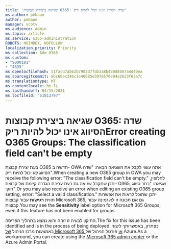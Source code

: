 ```yaml
---
title: 'שגיאה ביצירת קבוצות O365: שדה הסיווג אינו יכול להיות ריק'
ms.author: pebaum
author: pebaum
manager: scotv
ms.audience: Admin
ms.topic: article
ms.service: o365-administration
ROBOTS: NOINDEX, NOFOLLOW
localization_priority: Priority
ms.collection: Adm_O365
ms.custom:
- "9000181"
- "4835"
ms.openlocfilehash: 51facd7ab62b7902d7fdb3a8b480d8b07a4d40ea
ms.sourcegitcommit: 8bc60ec34bc1e40685e3976576e04a2623f63a7c
ms.translationtype: MT
ms.contentlocale: he-IL
ms.lasthandoff: 04/15/2021
ms.locfileid: "51813797"
---
```

# <a name="error-creating-o365-groups-the-classification-field-cant-be-empty"></a><span data-ttu-id="30c70-102">שגיאה ביצירת קבוצות O365: שדה הסיווג אינו יכול להיות ריק</span><span class="sxs-lookup"><span data-stu-id="30c70-102">Error creating O365 Groups: The classification field can't be empty</span></span>

<span data-ttu-id="30c70-103">בעת יצירת קבוצת O365 חדשה ב- OWA אתה עשוי לקבל את השגיאה הבאה: "שדה הסיווג לא יכול להיות ריק".</span><span class="sxs-lookup"><span data-stu-id="30c70-103">When creating a new O365 group in OWA you may receive the following error: "The classification field can't be empty."</span></span>  <span data-ttu-id="30c70-104">לחלופין, ייתכן שתקבל שגיאה גם בעת עריכת הגדרה קיימת של קבוצת O365, שגיאה: "בחר סיווג חוקי".</span><span class="sxs-lookup"><span data-stu-id="30c70-104">Or you may also receive an error when editing an existing O365 group setting, error: "Select a valid classification."</span></span>   <span data-ttu-id="30c70-105">ייתכן שתוכל לראות את אפשרות תווית **רגישות** עבור קבוצות Microsoft 365, גם אם תכונה זו לא זמינה עבור קבוצות.</span><span class="sxs-lookup"><span data-stu-id="30c70-105">You may see the **Sensitivity** label option for Microsoft 365 Groups, even if this feature has not been enabled for groups.</span></span>

<span data-ttu-id="30c70-106">התיקון לבעיה זו זוהה והוא נמצא בתהליך הפריסה.</span><span class="sxs-lookup"><span data-stu-id="30c70-106">The fix for this issue has been identified and is in the process of being deployed.</span></span>  <span data-ttu-id="30c70-107">כפתרון, באפשרותך ליצור באמצעות מרכז הניהול [של Microsoft 365 או](https://docs.microsoft.com/microsoft-365/admin/create-groups/create-groups?view=o365-worldwide) פורטל הניהול של Azure.</span><span class="sxs-lookup"><span data-stu-id="30c70-107">As a workaround, you can create using the [Microsoft 365 admin center](https://docs.microsoft.com/microsoft-365/admin/create-groups/create-groups?view=o365-worldwide) or the Azure Admin Portal.</span></span>
